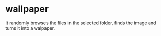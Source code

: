# wallpaper
It randomly browses the files in the selected folder, finds the image and turns it into a walpaper.
